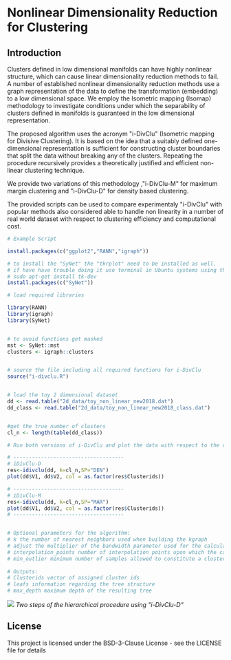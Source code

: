 
# Nonlinear Dimensionality Reduction for Clustering

## Introduction
Clusters defined in low dimensional manifolds can have highly nonlinear
structure, which can cause linear dimensionality reduction methods to fail. A
number of established nonlinear dimensionality reduction methods use a graph
representation of the data to define the transformation (embedding) to a low
dimensional space. We employ the Isometric mapping (Isomap) methodology
to investigate conditions under which the separability of clusters defined in
manifolds is guaranteed in the low dimensional representation.

The proposed algorithm uses the acronym "i-DivClu" (Isometric mapping for Divisive Clustering).
It is based on the idea that a suitably defined one-dimensional
representation is sufficient for constructing cluster boundaries that split the data
without breaking any of the clusters. Repeating the procedure recursively provides a
theoretically justified and efficient non-linear clustering technique.

We provide two variations of this methodology ,"i-DivClu-M" for maximum margin clustering and "i-DivClu-D"
for density based clustering.

The provided scripts can be used to compare experimentaly "i-DivClu" with popular methods also considered
able to handle non linearity in a number of real world dataset with respect to clustering efficiency and
computational cost.

```r
# Example Script

install.packages(c("ggplot2","RANN","igraph"))

# to install the "SyNet" the "tkrplot" need to be installed as well.
# if have have trouble doing it use terminal in Ubuntu systems using this command:
# sudo apt-get install tk-dev
install.packages(c("SyNet"))

# load required libraries

library(RANN)
library(igraph)
library(SyNet)


# to avoid functions get masked
mst <- SyNet::mst
clusters <- igraph::clusters


# source the file including all required functions for i-DivClu
source("i-divclu.R")


# load the toy 2 dimensional dataset
dd <- read.table("2d_data/toy_non_linear_new2018.dat")
dd_class <- read.table("2d_data/toy_non_linear_new2018_class.dat")


#get the true number of clusters
cl_n <- length(table(dd_class))

# Run both versions of i-DivClu and plot the data with respect to the retrieved cluster labels

# ------------------------------------
# iDivClu-D
res<-idivclu(dd, k=cl_n,SP="DEN")
plot(dd$V1, dd$V2, col = as.factor(res$Clusterids))

# ------------------------------------
# iDivClu-M
res<-idivclu(dd, k=cl_n,SP="MAR")
plot(dd$V1, dd$V2, col = as.factor(res$Clusterids))
# ------------------------------------


# Optional parameters for the algorithm:
# k the number of nearest neighbors used when building the kgraph
# adjust the multiplier of the bandwidth parameter used for the calculation of the kernel density estimation
# interpolation_points number of interpolation points upon which the calculation of the kernel density estimation takes place
# min_outlier minimum number of samples allowed to constitute a cluster
 
# Outputs:
# Clusterids vector of assigned cluster ids
# leafs information regarding the tree structure
# max_depth maximum depth of the resulting tree

```


![](https://github.com/usersotiris/nonlinearclustering/blob/master/output-1.png)
*Two steps of the hierarchical procedure using "i-DivClu-D"*

## License
This project is licensed under the BSD-3-Clause License - see the LICENSE file for details
